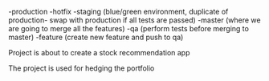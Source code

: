 -production
    -hotfix
-staging (blue/green environment, duplicate of production- swap with production if all tests are passed)
-master (where we are going to merge all the features)
-qa (perform tests before merging to master)
-feature (create new feature and push to qa)

Project is about to create a stock recommendation app

The project is used for hedging the portfolio